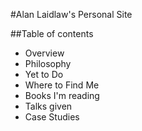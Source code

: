 #Alan Laidlaw's Personal Site

##Table of contents
- Overview
- Philosophy
- Yet to Do
- Where to Find Me
- Books I'm reading
- Talks given
- Case Studies
